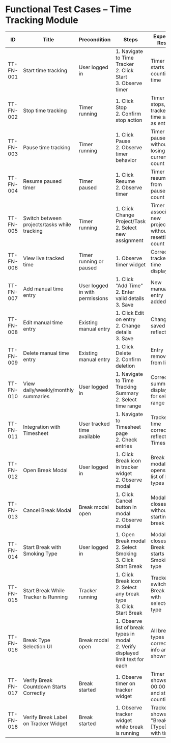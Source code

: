 # Functional Test Cases – Time Tracking Module

| ID        | Title                                       | Precondition                        | Steps                                                         | Expected Result                           | Actual Result | Status |
|-----------|---------------------------------------------|-------------------------------------|---------------------------------------------------------------|-------------------------------------------|---------------|--------|
| TT-FN-001 | Start time tracking                         | User logged in                      | 1. Navigate to Time Tracker <br> 2. Click Start <br> 3. Observe timer | Timer starts counting time |               |        |
| TT-FN-002 | Stop time tracking                          | Timer running                        | 1. Click Stop <br> 2. Confirm stop action | Timer stops, tracked time saved as entry |               |        |
| TT-FN-003 | Pause time tracking                         | Timer running                        | 1. Click Pause <br> 2. Observe timer behavior | Timer pauses without losing current count |               |        |
| TT-FN-004 | Resume paused timer                         | Timer paused                         | 1. Click Resume <br> 2. Observe timer | Timer resumes from paused count |               |        |
| TT-FN-005 | Switch between projects/tasks while tracking | Timer running                        | 1. Click Change Project/Task <br> 2. Select new assignment | Timer associates new project/task without resetting count |               |        |
| TT-FN-006 | View live tracked time                       | Timer running or paused              | 1. Observe timer widget | Correct live tracked time displayed |               |        |
| TT-FN-007 | Add manual time entry                        | User logged in with permissions     | 1. Click "Add Time" <br> 2. Enter valid details <br> 3. Save | New manual entry added |               |        |
| TT-FN-008 | Edit manual time entry                       | Existing manual entry               | 1. Click Edit on entry <br> 2. Change details <br> 3. Save | Changes saved and reflected |               |        |
| TT-FN-009 | Delete manual time entry                     | Existing manual entry               | 1. Click Delete <br> 2. Confirm deletion | Entry removed from list |               |        |
| TT-FN-010 | View daily/weekly/monthly summaries          | User logged in                      | 1. Navigate to Time Tracking Summary <br> 2. Select time range | Correct summary displayed for selected range |               |        |
| TT-FN-011 | Integration with Timesheet                   | User tracked time available         | 1. Navigate to Timesheet page <br> 2. Check entries | Tracked time correctly reflected in Timesheet |               |        |
| TT-FN-012 | Open Break Modal                           | User logged in   | 1. Click Break icon in tracker widget<br>2. Observe modal                             | Break modal opens with list of break types            |
| TT-FN-013 | Cancel Break Modal                         | Break modal open | 1. Click Cancel button in modal<br>2. Observe modal                                   | Modal closes without starting break                   |
| TT-FN-014 | Start Break with Smoking Type               | User logged in   | 1. Open Break modal<br>2. Select Smoking<br>3. Click Start Break                      | Modal closes, Break timer starts with Smoking type    |
| TT-FN-015 | Start Break While Tracker is Running        | Tracker running  | 1. Click Break icon<br>2. Select any break type<br>3. Click Start Break               | Tracker switches to Break timer with selected type    |
| TT-FN-016 | Break Type Selection UI                     | Break modal open | 1. Observe list of break types in modal<br>2. Verify displayed limit text for each   | All break types with correct limit info are shown     |
| TT-FN-017 | Verify Break Countdown Starts Correctly     | Break started    | 1. Observe timer on tracker widget                                                    | Timer shows 00:00:00 and starts counting up           |
| TT-FN-018 | Verify Break Label on Tracker Widget        | Break started    | 1. Observe tracker widget while break is running                                      | Tracker shows "Break: [Type]" with timer              |